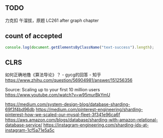 ## TODO
力克扣 午溜拔，原题
LC261 after graph chapter

## count of accepted
```js
console.log(document.getElementsByClassName("text-success").length);
```

## CLRS
如何正确地撸《算法导论》？ - gycg的回答 - 知乎
https://www.zhihu.com/question/56904981/answer/151256356


Source: Scaling up to your first 10 million users
https://www.youtube.com/watch?v=w95murBkYmU

https://medium.com/system-design-blog/database-sharding-69f3f4bd96db
https://medium.com/pinterest-engineering/sharding-pinterest-how-we-scaled-our-mysql-fleet-3f341e96ca6f
https://aws.amazon.com/blogs/database/sharding-with-amazon-relational-database-service/
https://instagram-engineering.com/sharding-ids-at-instagram-1cf5a71e5a5c